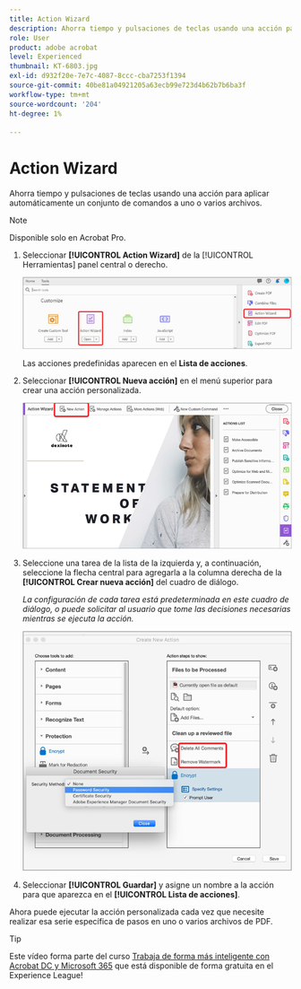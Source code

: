```yaml
---
title: Action Wizard
description: Ahorra tiempo y pulsaciones de teclas usando una acción para aplicar automáticamente un conjunto de comandos a uno o varios archivos
role: User
product: adobe acrobat
level: Experienced
thumbnail: KT-6803.jpg
exl-id: d932f20e-7e7c-4087-8ccc-cba7253f1394
source-git-commit: 40be81a04921205a63ecb99e723d4b62b7b6ba3f
workflow-type: tm+mt
source-wordcount: '204'
ht-degree: 1%

---
```


# Action Wizard

Ahorra tiempo y pulsaciones de teclas usando una acción para aplicar automáticamente un conjunto de comandos a uno o varios archivos.

>[!NOTE]
>
>Disponible solo en Acrobat Pro.

1. Seleccionar **[!UICONTROL Action Wizard]** de la [!UICONTROL Herramientas] panel central o derecho.

   ![Paso 1 del Action Wizard](../assets/ActionWizard_1.png)

   Las acciones predefinidas aparecen en el **Lista de acciones**.

1. Seleccionar **[!UICONTROL Nueva acción]** en el menú superior para crear una acción personalizada.

   ![Paso 2 del Action Wizard](../assets/ActionWizard_2.png)

1. Seleccione una tarea de la lista de la izquierda y, a continuación, seleccione la flecha central para agregarla a la columna derecha de la **[!UICONTROL Crear nueva acción]** del cuadro de diálogo.

   *La configuración de cada tarea está predeterminada en este cuadro de diálogo, o puede solicitar al usuario que tome las decisiones necesarias mientras se ejecuta la acción.*

   ![Paso 3 del Action Wizard](../assets/ActionWizard_3.png)

1. Seleccionar **[!UICONTROL Guardar]** y asigne un nombre a la acción para que aparezca en el **[!UICONTROL Lista de acciones]**.

Ahora puede ejecutar la acción personalizada cada vez que necesite realizar esa serie específica de pasos en uno o varios archivos de PDF.

>[!TIP]
>
>Este vídeo forma parte del curso [Trabaja de forma más inteligente con Acrobat DC y Microsoft 365](https://experienceleague.adobe.com/?recommended=Acrobat-U-1-2021.microsoft365) que está disponible de forma gratuita en el Experience League!
